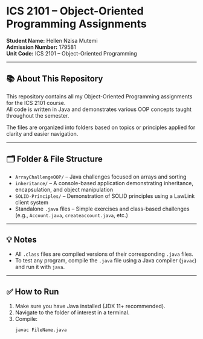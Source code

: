 # ICS 2101 – Object-Oriented Programming Assignments

**Student Name:** Hellen Nzisa Mutemi  
**Admission Number:** 179581  
**Unit Code:** ICS 2101 – Object-Oriented Programming  

---

## 📚 About This Repository

This repository contains all my Object-Oriented Programming assignments for the ICS 2101 course.  
All code is written in Java and demonstrates various OOP concepts taught throughout the semester.

The files are organized into folders based on topics or principles applied for clarity and easier navigation.

---

## 🗂️ Folder & File Structure

- `ArrayChallengeOOP/` – Java challenges focused on arrays and sorting
- `inheritance/` – A console-based application demonstrating inheritance, encapsulation, and object manipulation
- `SOLID-Principles/` – Demonstration of SOLID principles using a LawLink client system
- Standalone `.java` files – Simple exercises and class-based challenges (e.g., `Account.java`, `createaccount.java`, etc.)

---

## 💡 Notes

- All `.class` files are compiled versions of their corresponding `.java` files.
- To test any program, compile the `.java` file using a Java compiler (`javac`) and run it with `java`.

---

## ✅ How to Run

1. Make sure you have Java installed (JDK 11+ recommended).
2. Navigate to the folder of interest in a terminal.
3. Compile:
   ```bash
   javac FileName.java
